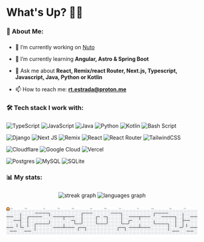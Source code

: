 <h1>What's Up? 👋🏻</h1>

###

<h3>💫 About Me:</h3>

###

- 🔭 I’m currently working on [Nuto](https://github.com/andesvel/nuto)

- 🌱 I’m currently learning **Angular, Astro & Spring Boot**

- 💬 Ask me about **React, Remix/react Router, Next.js, Typescript, Javascript, Java, Python or Kotlin**

- 📫 How to reach me: **rt.estrada@proton.me**
  
###

<h3>🛠️ Tech stack I work with:</h3>

###

![TypeScript](https://img.shields.io/badge/typescript-%23007ACC.svg?style=flat-square&logo=typescript&logoColor=white) 
![JavaScript](https://img.shields.io/badge/javascript-%23323330.svg?style=flat-square&logo=javascript&logoColor=%23F7DF1E) 
![Java](https://img.shields.io/badge/java-%23ED8B00.svg?style=flat-square&logo=openjdk&logoColor=white) 
![Python](https://img.shields.io/badge/python-3670A0?style=flat-square&logo=python&logoColor=ffdd54) 
![Kotlin](https://img.shields.io/badge/kotlin-%237F52FF.svg?style=flat-square&logo=kotlin&logoColor=white) 
![Bash Script](https://img.shields.io/badge/bash_script-%23121011.svg?style=flat-square&logo=gnu-bash&logoColor=white) 

![Django](https://img.shields.io/badge/django-%23092E20.svg?style=flat-square&logo=django&logoColor=white) 
![Next JS](https://img.shields.io/badge/Next-black?style=flat-square&logo=next.js&logoColor=white) 
![Remix](https://img.shields.io/badge/remix-%23000.svg?style=flat-square&logo=remix&logoColor=white) 
![React](https://img.shields.io/badge/react-%2320232a.svg?style=flat-square&logo=react&logoColor=%2361DAFB) 
![React Router](https://img.shields.io/badge/React_Router-CA4245?style=flat-square&logo=react-router&logoColor=white) 
![TailwindCSS](https://img.shields.io/badge/tailwindcss-%2338B2AC.svg?style=flat-square&logo=tailwind-css&logoColor=white) 

![Cloudflare](https://img.shields.io/badge/Cloudflare-F38020?style=flat-square&logo=Cloudflare&logoColor=white) 
![Google Cloud](https://img.shields.io/badge/GoogleCloud-%234285F4.svg?style=flat-square&logo=google-cloud&logoColor=white) 
![Vercel](https://img.shields.io/badge/vercel-%23000000.svg?style=flat-square&logo=vercel&logoColor=white) 

![Postgres](https://img.shields.io/badge/postgres-%23316192.svg?style=flat-square&logo=postgresql&logoColor=white) 
![MySQL](https://img.shields.io/badge/mysql-4479A1.svg?style=flat-square&logo=mysql&logoColor=white) 
![SQLite](https://img.shields.io/badge/sqlite-%2307405e.svg?style=flat-square&logo=sqlite&logoColor=white) 

###

<h3>📊 My stats:</h3>

###

<div align="center">
  <img src="https://streak-stats.demolab.com?user=andesvel&locale=en&mode=daily&theme=dracula&hide_border=false&border_radius=5&order=3" height="150" alt="streak graph"  />
  <img src="https://github-readme-stats.vercel.app/api/top-langs?username=andesvel&locale=en&hide_title=false&layout=compact&card_width=320&langs_count=5&theme=dracula&hide_border=false&order=2" height="150" alt="languages graph"  />
</div>

###

<picture>
  <source media="(prefers-color-scheme: dark)" srcset="https://raw.githubusercontent.com/andesvel/andesvel/output/pacman-contribution-graph-dark.svg">
  <source media="(prefers-color-scheme: light)" srcset="https://raw.githubusercontent.com/andesvel/andesvel/output/pacman-contribution-graph.svg">
  <img alt="pacman contribution graph" src="https://raw.githubusercontent.com/andesvel/andesvel/output/pacman-contribution-graph.svg">
</picture>

###
